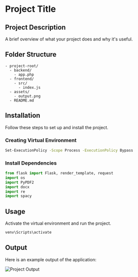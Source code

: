 # Project Title

## Project Description
A brief overview of what your project does and why it's useful.

## Folder Structure
```
- project-root/
  - backend/
    - app.php
  - frontend/
    - src/
      - index.js
  - assets/
    - output.png
  - README.md
```

## Installation
Follow these steps to set up and install the project.

### Creating Virtual Environment
```sh
Set-ExecutionPolicy -Scope Process -ExecutionPolicy Bypass
```

### Install Dependencies
```python
from flask import Flask, render_template, request
import os
import PyPDF2
import docx
import re
import spacy
```

## Usage
Activate the virtual environment and run the project.
```sh
venv\Scripts\activate
```

## Output
Here is an example output of the application:

![Project Output]("C:\Appilcation-Tracking-System\assets\127.0.0.1_5000_.png")


